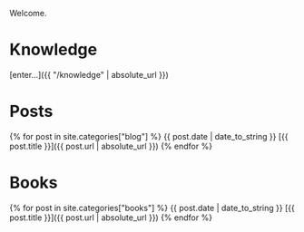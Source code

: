 ---
---
Welcome.

# Knowledge
[enter...]({{ "/knowledge" | absolute_url }})

# Posts
{% for post in site.categories["blog"] %}
{{ post.date | date_to_string }} [{{ post.title }}]({{ post.url | absolute_url }})
{% endfor %}

# Books
{% for post in site.categories["books"] %}
{{ post.date | date_to_string }} [{{ post.title }}]({{ post.url | absolute_url }})
{% endfor %}
